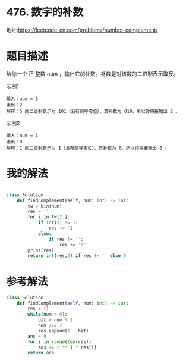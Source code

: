 # 476. 数字的补数
地址:https://leetcode-cn.com/problems/number-complement/


# 题目描述
给你一个 正 整数 num ，输出它的补数。补数是对该数的二进制表示取反。

示例1
```
输入：num = 5
输出：2
解释：5 的二进制表示为 101（没有前导零位），其补数为 010。所以你需要输出 2 。

```


示例2
```
输入：num = 1
输出：0
解释：1 的二进制表示为 1（没有前导零位），其补数为 0。所以你需要输出 0 。

```


# 我的解法
```python

class Solution:
    def findComplement(self, num: int) -> int:
        tw = bin(num)
        res = ''
        for i in tw[2:]:
            if int(i) != 1:
                res += '1'
            else:
                if res != '':
                    res += '0'
        print(res)
        return int(res,2) if res != '' else 0

```



# 参考解法
```python
class Solution:
    def findComplement(self, num: int) -> int:
        res = []
        while(num > 0):
            bit = num % 2
            num //= 2
            res.append(1 - bit)
        ans = 0
        for i in range(len(res)):
            ans += 2 ** i * res[i]
        return ans
```
